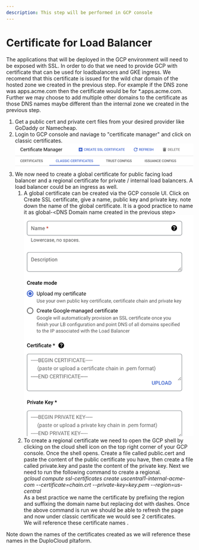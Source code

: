 ```yaml
---
description: This step will be performed in GCP console
---
```


# Certificate for Load Balancer

The applications that will be deployed in the GCP environment will need to be exposed with SSL. In order to do that we need to provide GCP with certificate that can be used for loadbalancers and GKE ingress. We recomend that this certificate is issued for the wild char domain of the hosted zone we created in the previous step. For example if the DNS zone was apps.acme.com then the certificate would be for \*.apps.acme.com. Further we may choose to add multiple other domains to the certificate as those DNS names maybe different than the internal zone we created in the previous step.

1. Get a public cert and private cert files from your desired provider like GoDaddy or Namecheap.
2. Login to GCP console and naviage to "certificate manager" and click on classic certificates.\
   ![](<../../.gitbook/assets/image (432).png>)
3. We now need to create a global certificate for public facing load balancer and a regional certificate for private / internal load balancers. A load balancer could be an ingress as well.
   1. A global certificate can be created via the GCP console UI. Click on Create SSL certificate, give a name, public key and private key. note down the name of the global certificate. It is a good practice to name it as global-\<DNS Domain name created in the previous step>\
      ![](<../../.gitbook/assets/image (433).png>)
   2. To create a regional certificate we need to open the GCP shell by clicking on the cloud shell icon on the top right corner of your GCP console. Once the shell opens. Create a file called public.cert and paste the content of the public certificate you have, then create a file called private.key and paste the content of the private key. Next we need to run the following command to create a regional.\
      _gcloud compute ssl-certificates create uscentral1-internal-acme-com --certificate=chain.crt --private-key=key.pem --region=us-central_  \
      As a best practice we name the certificate by prefixing the region and suffixing the domain name but replacing dot with dashes. Once the above command is run we should be able to refresh the page and now under classic certificate we would see 2 certificates. \
      We will reference these certificate names .

Note down the names of the certificates created as we will reference these names in the DuploCloud pltaform.
